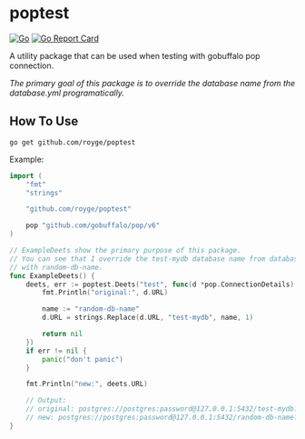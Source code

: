 # poptest

[![Go](https://github.com/royge/poptest/actions/workflows/go.yml/badge.svg)](https://github.com/royge/poptest/actions/workflows/go.yml)
[![Go Report Card](https://goreportcard.com/badge/github.com/royge/poptest)](https://goreportcard.com/report/github.com/royge/poptest)

A utility package that can be used when testing with gobuffalo pop connection.

_The primary goal of this package is to override the database name from the
database.yml programatically._

## How To Use

```
go get github.com/royge/poptest
```

Example:

```go
import (
	"fmt"
	"strings"

	"github.com/royge/poptest"

	pop "github.com/gobuffalo/pop/v6"
)

// ExampleDeets show the primary purpose of this package.
// You can see that I override the test-mydb database name from database.yml
// with random-db-name.
func ExampleDeets() {
	deets, err := poptest.Deets("test", func(d *pop.ConnectionDetails) error {
		fmt.Println("original:", d.URL)

		name := "random-db-name"
		d.URL = strings.Replace(d.URL, "test-mydb", name, 1)

		return nil
	})
	if err != nil {
		panic("don't panic")
	}

	fmt.Println("new:", deets.URL)

	// Output:
	// original: postgres://postgres:password@127.0.0.1:5432/test-mydb?sslmode=disable
	// new: postgres://postgres:password@127.0.0.1:5432/random-db-name?sslmode=disable
}
```
